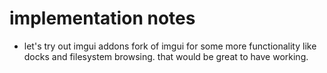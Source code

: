 # implementation notes

* let's try out imgui addons fork of imgui for some more functionality like docks and filesystem browsing. that would be great to have working.